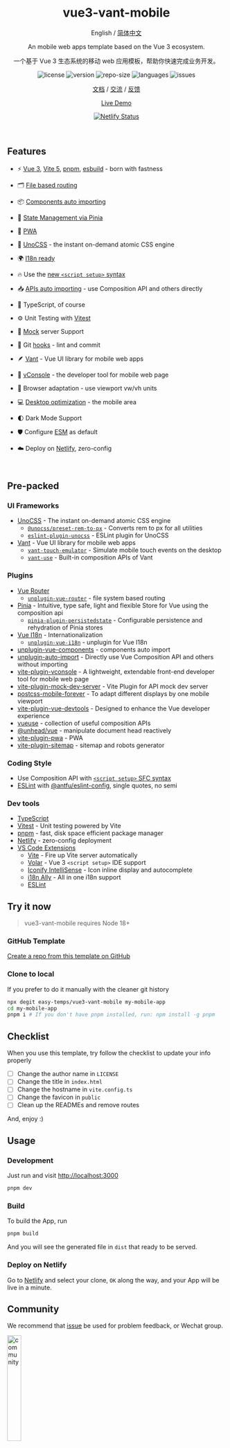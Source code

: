 <h1 align="center">vue3-vant-mobile</h1>

<div align="center">

English / [简体中文](./README.zh-CN.md)

An mobile web apps template based on the Vue 3 ecosystem.

一个基于 Vue 3 生态系统的移动 web 应用模板，帮助你快速完成业务开发。

<p>
<img src="https://img.shields.io/github/license/easy-temps/vue3-vant-mobile" alt="license" />
<img src="https://img.shields.io/github/package-json/v/easy-temps/vue3-vant-mobile" alt="version" />
<img src="https://img.shields.io/github/repo-size/easy-temps/vue3-vant-mobile" alt="repo-size" />
<img src="https://img.shields.io/github/languages/top/easy-temps/vue3-vant-mobile" alt="languages" />
<img src="https://img.shields.io/github/issues-closed/easy-temps/vue3-vant-mobile" alt="issues" />
</p>

[文档](https://easy-temps.github.io/easy-docs/vue3-vant-mobile/) / [交流](https://github.com/easy-temps/vue3-vant-mobile/issues/56) / [反馈](https://github.com/easy-temps/vue3-vant-mobile/issues)

<a href="https://vue3-vant-mobile.netlify.app">Live Demo</a>

[![Netlify Status](https://api.netlify.com/api/v1/badges/e6828bd2-2904-4c3e-a67c-b97d32aa1275/deploy-status)](https://app.netlify.com/sites/vue3-vant-mobile/deploys)

</div>

<br>

## Features

- ⚡️ [Vue 3](https://github.com/vuejs/core), [Vite 5](https://github.com/vitejs/vite), [pnpm](https://pnpm.io/), [esbuild](https://github.com/evanw/esbuild) - born with fastness

- 🗂 [File based routing](./src/router)

- 📦 [Components auto importing](./src/components)

- 🍍 [State Management via Pinia](https://pinia.vuejs.org)

- 📲 [PWA](https://github.com/antfu/vite-plugin-pwa)

- 🎨 [UnoCSS](https://github.com/antfu/unocss) - the instant on-demand atomic CSS engine

- 🌍 [I18n ready](./src/locales)

- 🔥 Use the [new `<script setup>` syntax](https://github.com/vuejs/rfcs/pull/227)

- 📥 [APIs auto importing](https://github.com/antfu/unplugin-auto-import) - use Composition API and others directly

- 💪 TypeScript, of course

- ⚙️ Unit Testing with [Vitest](https://github.com/vitest-dev/vitest)

- 💾 [Mock](https://github.com/pengzhanbo/vite-plugin-mock-dev-server) server Support

- 🌈 Git [hooks](./.husky) - lint and commit

- 🪶 [Vant](https://github.com/youzan/vant) - Vue UI library for mobile web apps

- 🔭 [vConsole](https://github.com/vadxq/vite-plugin-vconsole) - the developer tool for mobile web page

- 📱 Browser adaptation - use viewport vw/vh units

- 💻 [Desktop optimization](https://github.com/wswmsword/postcss-mobile-forever) - the mobile area

- 🌓 Dark Mode Support

- 🛡️ Configure [ESM](https://developer.mozilla.org/en-US/docs/Web/JavaScript/Guide/Modules) as default

- ☁️ Deploy on [Netlify](https://www.netlify.com), zero-config

<br>

## Pre-packed

### UI Frameworks

- [UnoCSS](https://github.com/antfu/unocss) - The instant on-demand atomic CSS engine
  - [`@unocss/preset-rem-to-px`](https://github.com/unocss/unocss/tree/main/packages/preset-rem-to-px) - Converts rem to px for all utilities
  - [`eslint-plugin-unocss`](https://github.com/devunt/eslint-plugin-unocss) - ESLint plugin for UnoCSS
- [Vant](https://github.com/youzan/vant) - Vue UI library for mobile web apps
  - [`vant-touch-emulator`](https://github.com/youzan/vant/tree/main/packages/vant-touch-emulator) - Simulate mobile touch events on the desktop
  - [`vant-use`](https://github.com/youzan/vant/tree/main/packages/vant-use) - Built-in composition APIs of Vant

### Plugins

- [Vue Router](https://github.com/vuejs/router)
  - [`unplugin-vue-router`](https://github.com/posva/unplugin-vue-router) - file system based routing
- [Pinia](https://pinia.vuejs.org) - Intuitive, type safe, light and flexible Store for Vue using the composition api
  - [`pinia-plugin-persistedstate`](https://github.com/prazdevs/pinia-plugin-persistedstate) -  Configurable persistence and rehydration of Pinia stores
- [Vue I18n](https://github.com/intlify/vue-i18n-next) - Internationalization
  - [`unplugin-vue-i18n`](https://github.com/intlify/bundle-tools/tree/main/packages/unplugin-vue-i18n) - unplugin for Vue I18n
- [unplugin-vue-components](https://github.com/antfu/unplugin-vue-components) - components auto import
- [unplugin-auto-import](https://github.com/antfu/unplugin-auto-import) - Directly use Vue Composition API and others without importing
- [vite-plugin-vconsole](https://github.com/vadxq/vite-plugin-vconsole) - A lightweight, extendable front-end developer tool for mobile web page
- [vite-plugin-mock-dev-server](https://github.com/pengzhanbo/vite-plugin-mock-dev-server) - Vite Plugin for API mock dev server
- [postcss-mobile-forever](https://github.com/wswmsword/postcss-mobile-forever) - To adapt different displays by one mobile viewport
- [vite-plugin-vue-devtools](https://github.com/vuejs/devtools-next) - Designed to enhance the Vue developer experience
- [vueuse](https://github.com/antfu/vueuse) - collection of useful composition APIs
- [@unhead/vue](https://github.com/unjs/unhead) - manipulate document head reactively
- [vite-plugin-pwa](https://github.com/antfu/vite-plugin-pwa) - PWA
- [vite-plugin-sitemap](https://github.com/jbaubree/vite-plugin-sitemap) - sitemap and robots generator

### Coding Style

- Use Composition API with [`<script setup>` SFC syntax](https://github.com/vuejs/rfcs/pull/227)
- [ESLint](https://eslint.org/) with [@antfu/eslint-config](https://github.com/antfu/eslint-config), single quotes, no semi

### Dev tools

- [TypeScript](https://www.typescriptlang.org/)
- [Vitest](https://github.com/vitest-dev/vitest) - Unit testing powered by Vite
- [pnpm](https://pnpm.js.org/) - fast, disk space efficient package manager
- [Netlify](https://www.netlify.com/) - zero-config deployment
- [VS Code Extensions](./.vscode/extensions.json)
  - [Vite](https://marketplace.visualstudio.com/items?itemName=antfu.vite) - Fire up Vite server automatically
  - [Volar](https://marketplace.visualstudio.com/items?itemName=Vue.volar) - Vue 3 `<script setup>` IDE support
  - [Iconify IntelliSense](https://marketplace.visualstudio.com/items?itemName=antfu.iconify) - Icon inline display and autocomplete
  - [i18n Ally](https://marketplace.visualstudio.com/items?itemName=lokalise.i18n-ally) - All in one i18n support
  - [ESLint](https://marketplace.visualstudio.com/items?itemName=dbaeumer.vscode-eslint)

## Try it now

> vue3-vant-mobile requires Node 18+

### GitHub Template

[Create a repo from this template on GitHub](https://github.com/easy-temps/vue3-vant-mobile/generate)

### Clone to local

If you prefer to do it manually with the cleaner git history

```bash
npx degit easy-temps/vue3-vant-mobile my-mobile-app
cd my-mobile-app
pnpm i # If you don't have pnpm installed, run: npm install -g pnpm
```

## Checklist

When you use this template, try follow the checklist to update your info properly

- [ ] Change the author name in `LICENSE`
- [ ] Change the title in `index.html`
- [ ] Change the hostname in `vite.config.ts`
- [ ] Change the favicon in `public`
- [ ] Clean up the READMEs and remove routes

And, enjoy :)

## Usage

### Development

Just run and visit <http://localhost:3000>

```bash
pnpm dev
```

### Build

To build the App, run

```bash
pnpm build
```

And you will see the generated file in `dist` that ready to be served.

### Deploy on Netlify

Go to [Netlify](https://app.netlify.com/start) and select your clone, `OK` along the way, and your App will be live in a minute.

## Community

We recommend that [issue](https://github.com/easy-temps/vue3-vant-mobile/issues) be used for problem feedback, or Wechat group.

<img style="width: 25%" src="https://cdn.jsdelivr.net/gh/CharleeWa/static/easy-temps.png" alt="community" />

## Donation

[Buy Me a Coffee](https://github.com/CharleeWa/sponsor)

## Special Thanks

### Sponsors

[@keyFeng](https://github.com/keyFeng)

### Contributors

<table>
<tr>
  <td align="center">
    <a href="https://github.com/CharleeWa">
      <img src="https://avatars.githubusercontent.com/u/22477554?s=96&v=4" width="90;" alt="CharleeWa"/>
      <br />
      <sub><b>Charlie Wang</b></sub>
    </a>
  </td>
  <td align="center">
    <a href="https://github.com/weiq">
      <img src="https://avatars.githubusercontent.com/u/1697158?v=4" width="90;" alt="weiq"/>
      <br />
      <sub><b>魏小雨</b></sub>
    </a>
  </td>
  <td align="center">
    <a href="https://github.com/AlphaYoung111">
      <img src="https://avatars.githubusercontent.com/u/54132313?v=4" width="90;" alt="AlphaYoung"/>
      <br />
      <sub><b>AlphaYoung</b></sub>
    </a>
  </td>
  <td align="center">
    <a href="https://github.com/Leezon">
      <img src="https://avatars.githubusercontent.com/u/38120280?v=4" width="90;" alt="Leezon"/>
      <br />
      <sub><b>Leezon</b></sub>
    </a>
  </td>
  <td align="center">
    <a href="https://github.com/leo4developer">
      <img src="https://avatars.githubusercontent.com/u/15160478?v=4" width="90;" alt="liuNing"/>
      <br />
      <sub><b>liuNing</b></sub>
    </a>
  </td>
  <td align="center">
    <a href="https://github.com/wswmsword">
      <img src="https://avatars.githubusercontent.com/u/26893092?v=4" width="90;" alt="wswmsword"/>
      <br />
      <sub><b>wswmsword</b></sub>
    </a>
  </td>
</tr>
<tr>
  <td align="center">
    <a href="https://github.com/Kysen777">
      <img src="https://avatars.githubusercontent.com/u/63892082?v=4" width="90;" alt="Kysen"/>
      <br />
      <sub><b>Kysen</b></sub>
    </a>
  </td>
  <td align="center">
    <a href="https://github.com/smartsf">
      <img src="https://avatars.githubusercontent.com/u/19995400?v=4" width="90;" alt="smartsf"/>
      <br />
      <sub><b>阿峰</b></sub>
    </a>
  </td>
  <td align="center">
    <a href="https://github.com/ReginYuan">
      <img src="https://avatars.githubusercontent.com/u/49477488?v=4" width="90;" alt="ReginYuan"/>
      <br />
      <sub><b>ReginYuan</b></sub>
    </a>
  </td>
  <td align="center">
    <a href="https://github.com/InsHomePgup">
      <img src="https://avatars.githubusercontent.com/u/47906083?v=4" width="90;" alt="Abraham K."/>
      <br />
      <sub><b>Abraham K.</b></sub>
    </a>
  </td>
  <td align="center">
    <a href="https://github.com/wowping">
      <img src="https://avatars.githubusercontent.com/u/137802961?v=4" width="90;" alt="Mia Campbell"/>
      <br />
      <sub><b>Mia Campbell</b></sub>
    </a>
  </td>
  <td align="center">
    <a href="https://github.com/ljt990218">
      <img src="https://avatars.githubusercontent.com/u/50509815?v=4" width="90;" alt="ljt990218"/>
      <br />
      <sub><b>ljt990218</b></sub>
    </a>
  </td>
</tr>
<tr>
  <td align="center">
    <a href="https://github.com/SublimeCT">
      <img src="https://avatars.githubusercontent.com/u/20380890?v=4" width="90;" alt="sven"/>
      <br />
      <sub><b>sven</b></sub>
    </a>
  </td>
  <td align="center">
    <a href="https://github.com/ChunyuPCY">
      <img src="https://avatars.githubusercontent.com/u/21986942?v=4" width="90;" alt="ChunyuPCY"/>
      <br />
      <sub><b>ChunyuPCY</b></sub>
    </a>
  </td>
  <td align="center">
    <a href="https://github.com/qiyue2015">
      <img src="https://avatars.githubusercontent.com/u/11554433?v=4" width="90;" alt="qiyue2015"/>
      <br />
      <sub><b>qiyue2015</b></sub>
    </a>
  </td>
  <td align="center">
    <a href="https://github.com/pyQianYi">
      <img src="https://avatars.githubusercontent.com/u/57526688?v=4" width="90;" alt="QianYi"/>
      <br />
      <sub><b>QianYi</b></sub>
    </a>
  </td>
</tr>
</table>

## Star History

<p align="left">
  <a target="_blank" href="https://star-history.com/#easy-temps/vue3-vant-mobile&Date">
    <picture>
      <source media="(prefers-color-scheme: dark)" srcset="https://api.star-history.com/svg?repos=easy-temps/vue3-vant-mobile&type=Date&theme=dark">
      <img alt="Star History Chart" src="https://api.star-history.com/svg?repos=easy-temps/vue3-vant-mobile&type=Date">
    </picture>
  </a>
</p>
